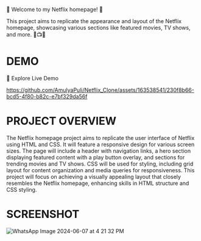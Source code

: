 🎉 Welcome to my Netflix homepage! 🎉

This project aims to replicate the appearance and layout of the Netflix homepage, showcasing various sections like featured movies, TV shows, and more. 🎥📺🍿


# DEMO

🚀 Explore Live Demo



https://github.com/AmulyaPuli/Netflix_Clone/assets/163538541/230f8b66-bcd5-4f80-b82c-e7bf329da56f


# PROJECT OVERVIEW


The Netflix homepage project aims to replicate the user interface of Netflix using HTML and CSS. It will feature a responsive design for various screen sizes. The page will include a header with navigation links, a hero section displaying featured content with a play button overlay, and sections for trending movies and TV shows. CSS will be used for styling, including grid layout for content organization and media queries for responsiveness. This project will focus on achieving a visually appealing layout that closely resembles the Netflix homepage, enhancing skills in HTML structure and CSS styling.

# SCREENSHOT


![WhatsApp Image 2024-06-07 at 4 21 32 PM](https://github.com/AmulyaPuli/Netflix_Clone/assets/163538541/81ed6ec3-2ab1-404d-98f3-162060401f76)

